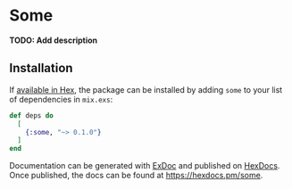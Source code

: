 # Some

**TODO: Add description**

## Installation

If [available in Hex](https://hex.pm/docs/publish), the package can be installed
by adding `some` to your list of dependencies in `mix.exs`:

```elixir
def deps do
  [
    {:some, "~> 0.1.0"}
  ]
end
```

Documentation can be generated with [ExDoc](https://github.com/elixir-lang/ex_doc)
and published on [HexDocs](https://hexdocs.pm). Once published, the docs can
be found at <https://hexdocs.pm/some>.

